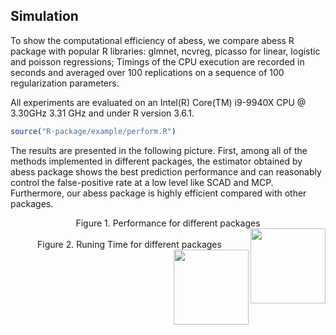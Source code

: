 ## Simulation

To show the computational efficiency of abess, 
we compare abess R package with popular R libraries: glmnet, ncvreg, picasso for linear, logistic and poisson regressions; 
Timings of the CPU execution are recorded in seconds and averaged over 100 replications on a sequence
of 100 regularization parameters.


All experiments are
evaluated on an  Intel(R) Core(TM) i9-9940X CPU @ 3.30GHz 3.31 GHz and under R version 3.6.1. 

```r
source("R-package/example/perform.R")
```

The results are presented in the following picture. First, among all of the methods implemented in different packages,
the estimator obtained by abess package shows the best prediction performance and can reasonably control the false-positive rate 
at a low level like SCAD and MCP. Furthermore, our abess package is highly efficient compared with 
other packages.

<center> Figure 1. Performance for different packages </center>
<img src='https://raw.githubusercontent.com/abess-team/abess/master/docs/perform/performance.png' align="right" height="120"  align=center/>
<br/>

<center> Figure 2. Runing Time for different packages </center>
<img src='https://raw.githubusercontent.com/abess-team/abess/master/docs/perform/time_perform.png' align="right" height="120"  align=center/>
